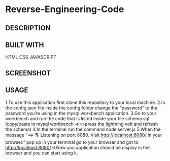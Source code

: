 # Reverse-Engineering-Code  

## DESCRIPTION  



## BUILT WITH  

HTML
CSS
JAVASCRIPT


## SCREENSHOT  


## USAGE  

1.To use this application first clone this repository to your local machine.
2.In the config.json file inside the config folder change the “password” to the password you’re using in the mysql workbench application.
3.Go to your workbench and run the code that is listed inside your file schema.sql (copy/paste in mysql workbench =>>>press the lightning volt and refresh the schema)
4.In the terminal run the command node server.js
5.When the message “==> 🌎  Listening on port 8080. Visit <http://localhost:8080/> in your browser.” pop up in your terminal go to your browser and got to <http://localhost:8080/>
6.Now you application should be display in the browser and you can start using it.
